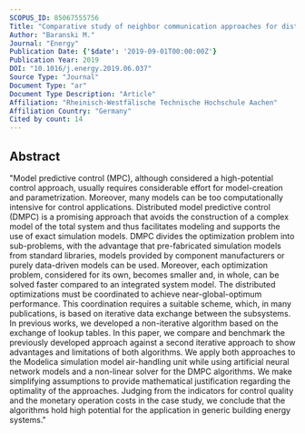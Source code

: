```yaml
---
SCOPUS_ID: 85067555756
Title: "Comparative study of neighbor communication approaches for distributed model predictive control in building energy systems"
Author: "Baranski M."
Journal: "Energy"
Publication Date: {'$date': '2019-09-01T00:00:00Z'}
Publication Year: 2019
DOI: "10.1016/j.energy.2019.06.037"
Source Type: "Journal"
Document Type: "ar"
Document Type Description: "Article"
Affiliation: "Rheinisch-Westfälische Technische Hochschule Aachen"
Affiliation Country: "Germany"
Cited by count: 14
---
```


## Abstract
"Model predictive control (MPC), although considered a high-potential control approach, usually requires considerable effort for model-creation and parametrization. Moreover, many models can be too computationally intensive for control applications. Distributed model predictive control (DMPC) is a promising approach that avoids the construction of a complex model of the total system and thus facilitates modeling and supports the use of exact simulation models. DMPC divides the optimization problem into sub-problems, with the advantage that pre-fabricated simulation models from standard libraries, models provided by component manufacturers or purely data-driven models can be used. Moreover, each optimization problem, considered for its own, becomes smaller and, in whole, can be solved faster compared to an integrated system model. The distributed optimizations must be coordinated to achieve near-global-optimum performance. This coordination requires a suitable scheme, which, in many publications, is based on iterative data exchange between the subsystems. In previous works, we developed a non-iterative algorithm based on the exchange of lookup tables. In this paper, we compare and benchmark the previously developed approach against a second iterative approach to show advantages and limitations of both algorithms. We apply both approaches to the Modelica simulation model air-handling unit while using artificial neural network models and a non-linear solver for the DMPC algorithms. We make simplifying assumptions to provide mathematical justification regarding the optimality of the approaches. Judging from the indicators for control quality and the monetary operation costs in the case study, we conclude that the algorithms hold high potential for the application in generic building energy systems."
